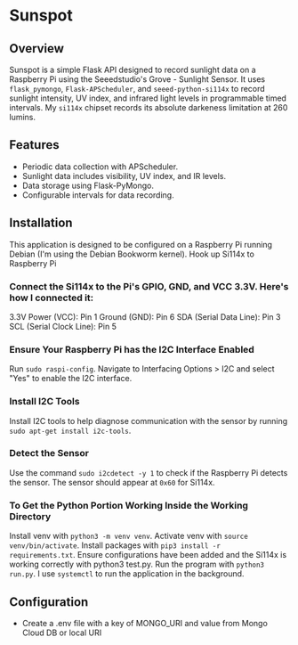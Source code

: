 # Sunspot

## Overview
Sunspot is a simple Flask API designed to record sunlight data on a Raspberry Pi using the Seeedstudio's Grove - Sunlight Sensor. It uses `flask_pymongo`, `Flask-APScheduler`, and `seeed-python-si114x` to record sunlight intensity, UV index, and infrared light levels in programmable timed intervals. My `si114x` chipset records its absolute darkeness limitation at 260 lumins.

## Features
- Periodic data collection with APScheduler.
- Sunlight data includes visibility, UV index, and IR levels.
- Data storage using Flask-PyMongo.
- Configurable intervals for data recording.

## Installation

This application is designed to be configured on a Raspberry Pi running Debian (I'm using the Debian Bookworm kernel).
Hook up Si114x to Raspberry Pi

### Connect the Si114x to the Pi's GPIO, GND, and VCC 3.3V. Here's how I connected it:

3.3V Power (VCC): Pin 1
Ground (GND): Pin 6
SDA (Serial Data Line): Pin 3
SCL (Serial Clock Line): Pin 5

### Ensure Your Raspberry Pi has the I2C Interface Enabled

Run `sudo raspi-config`.
Navigate to Interfacing Options > I2C and select "Yes" to enable the I2C interface.

### Install I2C Tools

Install I2C tools to help diagnose communication with the sensor by running `sudo apt-get install i2c-tools`.

### Detect the Sensor

Use the command `sudo i2cdetect -y 1` to check if the Raspberry Pi detects the sensor. The sensor should appear at `0x60` for Si114x.

### To Get the Python Portion Working Inside the Working Directory

Install venv with `python3 -m venv venv`.
Activate venv with `source venv/bin/activate`.
Install packages with `pip3 install -r requirements.txt`.
Ensure configurations have been added and the Si114x is working correctly with python3 test.py.
Run the program with `python3 run.py`.
I use `systemctl` to run the application in the background.


## Configuration
- Create a .env file with a key of MONGO_URI and value from Mongo Cloud DB or local URI
